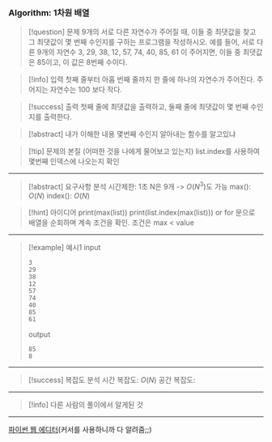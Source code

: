 ### Algorithm: 1차원 배열

> [!question] 문제
> 9개의 서로 다른 자연수가 주어질 때, 이들 중 최댓값을 찾고 그 최댓값이 몇 번째 수인지를 구하는 프로그램을 작성하시오.
> 예를 들어, 서로 다른 9개의 자연수
> 3, 29, 38, 12, 57, 74, 40, 85, 61
> 이 주어지면, 이들 중 최댓값은 85이고, 이 값은 8번째 수이다.

> [!info] 입력
> 첫째 줄부터 아홉 번째 줄까지 한 줄에 하나의 자연수가 주어진다. 주어지는 자연수는 100 보다 작다.

> [!success] 출력
> 첫째 줄에 최댓값을 출력하고, 둘째 줄에 최댓값이 몇 번째 수인지를 출력한다.

> [!abstract] 내가 이해한 내용
> 몇번째 수인지 알아내는 함수를 알고있냐

> [!tip] 문제의 본질 (어떠한 것을 나에게 물어보고 있는지)
> list.index를 사용하여 몇번째 인덱스에 나오는지 확인

---

> [!abstract] 요구사항 분석
> 시간제한: 1초
> N은 9개 -> $O(N^3)$도 가능
> max(): $O(N)$
> index(): $O(N)$

> [!hint] 아이디어
> print(max(list))
> print(list.index(max(list)))
> or
> for 문으로 배열을 순회하며 계속 조건을 확인.
> 조건은 max < value

---

> [!example] 예시1
> input
>
> ```
> 3
> 29
> 38
> 12
> 57
> 74
> 40
> 85
> 61
> ```
>
> output
>
> ```
> 85
> 8
> ```

---

> [!success] 복잡도 분석
> 시간 복잡도: $O(N)$
> 공간 복잡도:

---

> [!info] 다른 사람의 풀이에서 알게된 것

---

[파이썬 웹 에디터](https://www.online-python.com/)(커서를 사용하니까 다 알려줌;;)
